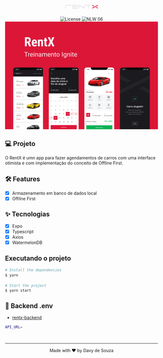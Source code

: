 
<h1 align="center">
  <img alt="rentx" title="rentx" src=".github/logo.png" />
</h1>

<p align="center">
  <img alt="License" src="https://img.shields.io/static/v1?label=license&message=MIT&color=dc1637&labelColor=0A1033">

 <img src="https://img.shields.io/static/v1?label=Ignite&message=ReactNative&color=dc1637&labelColor=0A1033" alt="NLW 06" />
 
 <img src=".github/capa.png" alt="RENTX"/>
</p>


## 💻 Projeto

O RentX é umn app para fazer agendamentos de carros com uma interface otimista e com implementação do conceito de Offline First.

## :hammer_and_wrench: Features

- [x] Armazenamento em banco de dados local
- [x] Offilne First 

## ✨ Tecnologias

- [x] Expo
- [x] Typescript
- [x] Axios
- [x] WatermelonDB

## Executando o projeto


```bash
# Install the dependencies
$ yarn

# Start the project
$ yarn start
```


## 🚀 Backend .env
- [rentx-backend](https://github.com/DavySz/rentx-backend)

```bash
API_URL=
```
</br>

---
<p align="center">Made with ❤️ by Davy de Souza</p>
